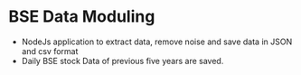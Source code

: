 # BSE Data Moduling
  - NodeJs application to extract data, remove noise and save data in JSON and csv format
  - Daily BSE stock Data of previous five years are saved.
